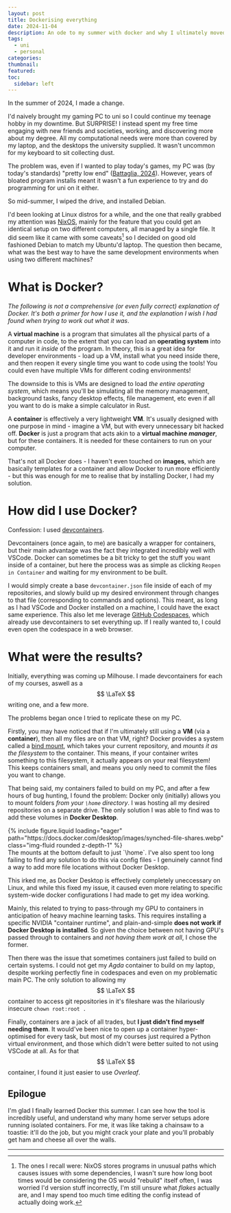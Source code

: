 ```yaml
---
layout: post
title: Dockerising everything
date: 2024-11-04
description: An ode to my summer with docker and why I ultimately moved on
tags:
  - uni
  - personal
categories: 
thumbnail: 
featured: 
toc:
  sidebar: left
---
```

In the summer of 2024, I made a change.

I'd naively brought my gaming PC to uni so I could continue my teenage hobby in my downtime. But SURPRISE! I instead spent my free time engaging with new friends and societies, working, and discovering more about my degree. All my computational needs were more than covered by my laptop, and the desktops the university supplied. It wasn't uncommon for my keyboard to sit collecting dust.

The problem was, even if I wanted to play today's games, my PC was (by today's standards) "pretty low end" ([Battaglia, 2024](https://youtu.be/OjawnIC81nE?t=144)). However, years of bloated program installs meant it wasn't a fun experience to try and do programming for uni on it either.

So mid-summer, I wiped the drive, and installed Debian.

I'd been looking at Linux distros for a while, and the one that really grabbed my attention was [NixOS](https://nixos.org/), mainly for the feature that you could get an identical setup on two different computers, all managed by a single file. It did seem like it came with some caveats[^caveats] so I decided on good old fashioned Debian to match my Ubuntu'd laptop. The question then became, what was the best way to have the same development environments when using two different machines?
# What is Docker?
*The following is not a comprehensive (or even fully correct) explanation of Docker. It's both a primer for how I use it, and the explanation I wish I had found when trying to work out what it was*.

A **virtual machine** is a program that simulates all the physical parts of a computer in code, to the extent that you can load an **operating system** into it and run it *inside* of the program. In theory, this is a great idea for developer environments - load up a VM, install what you need inside there, and then reopen it every single time you want to code using the tools! You could even have multiple VMs for different coding environments!

The downside to this is VMs are designed to load *the entire operating system*, which means you'll be simulating all the memory management, background tasks, fancy desktop effects, file management, etc even if all you want to do is make a simple calculator in Rust.

A **container** is effectively a very lightweight **VM**. It's usually designed with one purpose in mind - imagine a VM, but with every unnecessary bit hacked off. **Docker** is just a program that acts akin to a **virtual machine *manager***, but for these containers. It is needed for these containers to run on your computer.

That's not all Docker does - I haven't even touched on **images**, which are basically templates for a container and allow Docker to run more efficiently - but this was enough for me to realise that by installing Docker, I had my solution.
# How did I use Docker?
Confession: I used [devcontainers](https://containers.dev/).

Devcontainers (once again, to me) are basically a wrapper for containers, but their main advantage was the fact they integrated incredibly well with VSCode. Docker can sometimes be a bit tricky to get the stuff you want inside of a container, but here the process was as simple as clicking `Reopen in Container` and waiting for my environment to be built.

I would simply create a base `devcontainer.json` file inside of each of my repositories, and slowly build up my desired environment through changes to that file (corresponding to commands and options). This meant, as long as I had VSCode and Docker installed on a machine, I could have the exact same experience. This also let me leverage [GitHub Codespaces](https://github.com/features/codespaces), which already use devcontainers to set everything up. If I really wanted to, I could even open the codespace in a web browser.
# What were the results?
Initially, everything was coming up Milhouse. I made devcontainers for each of my courses, aswell as a $$ \LaTeX $$ writing one, and a few more.

The problems began once I tried to replicate these on my PC.

Firstly, you may have noticed that if I'm ultimately still using a **VM** (via a **container**), then all my files are on that VM, right?
Docker provides a system called a [bind mount](https://docs.docker.com/engine/storage/bind-mounts/), which takes your current repository, and *mounts it as the filesystem* to the container. This means, if your container writes something to this filesystem, it actually appears on your real filesystem! This keeps containers small, and means you only need to commit the files you want to change.

That being said, my containers failed to build on my PC, and after a few hours of bug hunting, I found the problem: Docker only (initially) allows you to mount folders *from your `\home` directory*. I was hosting all my desired repositories on a separate drive. The only solution I was able to find was to add these volumes in **Docker Desktop**. 

<div class="row mt-3">
    <div class="col-sm mt-3 mt-md-0">
        {% include figure.liquid loading="eager" path="https://docs.docker.com/desktop/images/synched-file-shares.webp" class="img-fluid rounded z-depth-1" %}
    </div>
</div>
<div class="caption">
    The mounts at the bottom default to just `\home`. I've also spent too long failing to find any solution to do this via config files - I genuinely cannot find a way to add more file locations without Docker Desktop.
</div>

This irked me, as Docker Desktop is effectively completely uneccessary on Linux, and while this fixed my issue, it caused even more relating to specific system-wide docker configurations I had made to get my idea working. 

Mainly, this related to trying to pass-through my GPU to containers in anticipation of heavy machine learning tasks. This requires installing a specific NVIDIA "container runtime", and plain-and-simple **does not work if Docker Desktop is installed**. So given the choice between not having GPU's passed through to containers and *not having them work at all*, I chose the former.

Then there was the issue that sometimes containers just failed to build on certain systems. I could not get my *Agda* container to build on my laptop, despite working perfectly fine in codespaces and even on my problematic main PC. The only solution to allowing my $$ \LaTeX $$ container to access git repositories in it's fileshare was the hilariously insecure `chown root:root .`

Finally, containers are a jack of all trades, but **I just didn't find myself needing them**. It would've been nice to open up a container hyper-optimised for every task, but most of my courses just required a Python virtual environment, and those which didn't were better suited to not using VSCode at all. As for that $$ \LaTeX $$ container, I found it just easier to use *Overleaf*.

## Epilogue
I'm glad I finally learned Docker this summer. I can see how the tool is incredibly useful, and understand why many home server setups adore running isolated containers. For me, it was like taking a chainsaw to a toastie: it'll do the job, but you might crack your plate and you'll probably get ham and cheese all over the walls.

---
[^caveats]: The ones I recall were: NixOS stores programs in unusual paths which causes issues with some dependencies, I wasn't sure how long boot times would be considering the OS would "rebuild" itself often, I was worried I'd version stuff incorrectly, I'm still unsure what *flakes* actually are, and I may spend too much time editing the config instead of actually doing work.
